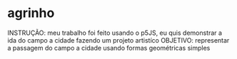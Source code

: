 # agrinho
INSTRUÇÃO: meu trabalho foi feito usando o p5JS, eu quis demonstrar a ida do campo a cidade fazendo um projeto artistíco 
OBJETIVO: representar a passagem do campo a cidade usando formas geométricas simples
